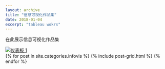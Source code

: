 ```yaml
---
layout: archive
title: "信息可视化作品集"
date: 2018-01-04
excerpt: "tableau wokrs"
---
```


在此展示信息可视化作品集
<div class='tableauPlaceholder' id='viz1515262971979' style='position: relative'><noscript><a href='#'>
<img alt='仪表板 1 ' src='https:&#47;&#47;public.tableau.com&#47;static&#47;images&#47;4S&#47;4S_3&#47;1&#47;1_rss.png' style='border: none' /></a></noscript><object class='tableauViz'  style='display:none;'>
<param name='host_url' value='https%3A%2F%2Fpublic.tableau.com%2F' /> 
<param name='embed_code_version' value='3' /> <param name='site_root' value='' />
<param name='name' value='4S_3&#47;1' />
<param name='tabs' value='no' />
<param name='toolbar' value='yes' />
<param name='static_image' value='https:&#47;&#47;public.tableau.com&#47;static&#47;images&#47;4S&#47;4S_3&#47;1&#47;1.png' /> 
<param name='animate_transition' value='yes' />
<param name='display_static_image' value='yes' />
<param name='display_spinner' value='yes' />
<param name='display_overlay' value='yes' />
<param name='display_count' value='yes' /></object></div>                
<script type='text/javascript'>                    var divElement = document.getElementById('viz1515262971979');                    var vizElement = divElement.getElementsByTagName('object')[0];                    vizElement.style.width='210mm';vizElement.style.height='297mm';                    var scriptElement = document.createElement('script');                    scriptElement.src = 'https://public.tableau.com/javascripts/api/viz_v1.js';                    vizElement.parentNode.insertBefore(scriptElement, vizElement);                </script>

<div class="tiles">
{% for post in site.categories.infovis %}
  {% include post-grid.html %}
{% endfor %}
</div><!-- /.tiles 把所有categories 有 infovis 的列出来-->
